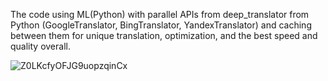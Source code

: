 The code using ML(Python) with parallel APIs from deep_translator from Python (GoogleTranslator, BingTranslator, YandexTranslator) and caching between them for unique translation, optimization, and the best speed and quality overall.


![Z0LKcfyOFJG9uopzqinCx](https://github.com/user-attachments/assets/0a5cdea5-9a0e-4b8d-995d-284d3e52b45a)

